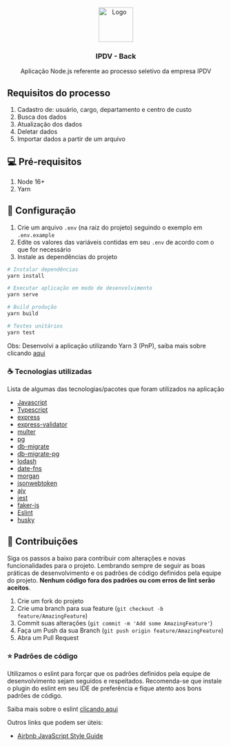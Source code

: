 <!-- PROJECT LOGO -->
<br />
<p align="center">
  <img src="https://github.com/othneildrew/Best-README-Template/raw/master/images/logo.png" alt="Logo" width="80" height="80">

  <h3 align="center">IPDV - Back</h3>

  <p align="center">
    Aplicação Node.js referente ao processo seletivo da empresa IPDV
  </p>
</p>

## Requisitos do processo

1. Cadastro de: usuário, cargo, departamento e centro de custo
1. Busca dos dados
1. Atualização dos dados
1. Deletar dados
1. Importar dados a partir de um arquivo

## 💻 Pré-requisitos

1. Node 16+
1. Yarn

## 🚀 Configuração

1. Crie um arquivo `.env` (na raiz do projeto) seguindo o exemplo em `.env.example`
2. Edite os valores das variáveis contidas em seu `.env` de acordo com o que for necessário
3. Instale as dependências do projeto

```sh
# Instalar dependências
yarn install
```

```sh
# Executar aplicação em modo de desenvolvimento
yarn serve
```

```sh
# Build produção
yarn build
```

```sh
# Testes unitários
yarn test
```
<!-- 
⭐ Executando a aplicação via docker:
```sh
docker-compose up --build
``` -->

Obs: Desenvolvi a aplicação utilizando Yarn 3 (PnP), saiba mais sobre clicando [aqui](https://yarnpkg.com/features/pnp)

### ☕ Tecnologias utilizadas

Lista de algumas das tecnologias/pacotes que foram utilizados na aplicação

* [Javascript](https://www.javascript.com/)
* [Typescript](https://www.typescriptlang.org/)
* [express](https://www.npmjs.com/package/express)
* [express-validator](https://www.npmjs.com/package/express-validator)
* [multer](https://www.npmjs.com/package/multer)
* [pg](https://www.npmjs.com/package/pg)
* [db-migrate](https://www.npmjs.com/package/db-migrate)
* [db-migrate-pg](https://www.npmjs.com/package/db-migrate-pg)
* [lodash](https://www.npmjs.com/package/lodash)
* [date-fns](https://www.npmjs.com/package/date-fns)
* [morgan](https://www.npmjs.com/package/morgan)
* [jsonwebtoken](https://www.npmjs.com/package/jsonwebtoken)
* [ajv](https://ajv.js.org/)
* [jest](https://www.npmjs.com/package/jest)
* [faker-js](https://www.npmjs.com/package/@faker-js/faker)
* [Eslint](https://eslint.org/)
* [husky](https://www.npmjs.com/package/husky)

## 🤝 Contribuições

Siga os passos a baixo para contribuir com alterações e novas funcionalidades para o projeto. Lembrando sempre de seguir as boas práticas de desenvolvimento e os padrões de código definidos pela equipe do projeto. **Nenhum código fora dos padrões ou com erros de lint serão aceitos**.

1. Crie um fork do projeto
2. Crie uma branch para sua feature (`git checkout -b feature/AmazingFeature`)
3. Commit suas alterações (`git commit -m 'Add some AmazingFeature'`)
4. Faça um Push da sua Branch  (`git push origin feature/AmazingFeature`)
5. Abra um Pull Request

### ⭐ Padrões de código

Utilizamos o eslint para forçar que os padrões definidos pela equipe de desenvolvimento sejam seguidos e respeitados. Recomenda-se que instale o plugin do eslint em seu IDE de preferência e fique atento aos bons padrões de código.

Saiba mais sobre o eslint [clicando aqui](https://github.com/eslint/eslint)

Outros links que podem ser úteis:

* [Airbnb JavaScript Style Guide](https://github.com/airbnb/javascript)
